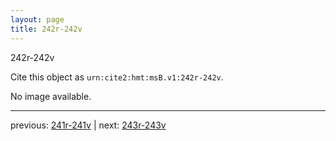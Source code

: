 ```yaml
---
layout: page
title: 242r-242v
---
```


242r-242v

Cite this object as `urn:cite2:hmt:msB.v1:242r-242v`.

No image available. 



---

previous: [241r-241v](../241r-241v/) | next: [243r-243v](../243r-243v/)